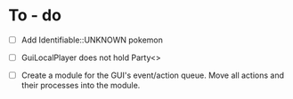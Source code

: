 # To - do

- [ ] Add Identifiable::UNKNOWN pokemon

- [ ] GuiLocalPlayer does not hold Party<>
- [ ] Create a module for the GUI's event/action queue. Move all actions and their processes into the module.